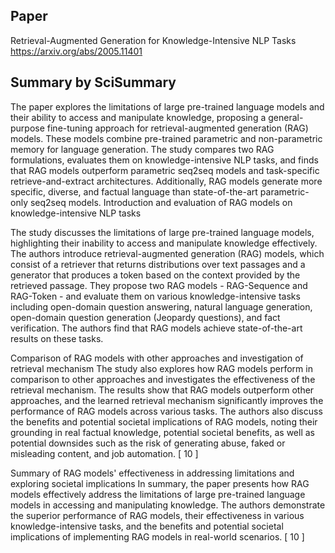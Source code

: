 ## Paper

Retrieval-Augmented Generation for Knowledge-Intensive NLP Tasks
https://arxiv.org/abs/2005.11401

## Summary by SciSummary

The paper explores the limitations of large pre-trained language models and their ability to access and manipulate knowledge, proposing a general-purpose fine-tuning approach for retrieval-augmented generation (RAG) models. These models combine pre-trained parametric and non-parametric memory for language generation. The study compares two RAG formulations, evaluates them on knowledge-intensive NLP tasks, and finds that RAG models outperform parametric seq2seq models and task-specific retrieve-and-extract architectures. Additionally, RAG models generate more specific, diverse, and factual language than state-of-the-art parametric-only seq2seq models.
Introduction and evaluation of RAG models on knowledge-intensive NLP tasks

The study discusses the limitations of large pre-trained language models, highlighting their inability to access and manipulate knowledge effectively. The authors introduce retrieval-augmented generation (RAG) models, which consist of a retriever that returns distributions over text passages and a generator that produces a token based on the context provided by the retrieved passage. They propose two RAG models - RAG-Sequence and RAG-Token - and evaluate them on various knowledge-intensive tasks including open-domain question answering, natural language generation, open-domain question generation (Jeopardy questions), and fact verification. The authors find that RAG models achieve state-of-the-art results on these tasks.

Comparison of RAG models with other approaches and investigation of retrieval mechanism
The study also explores how RAG models perform in comparison to other approaches and investigates the effectiveness of the retrieval mechanism. The results show that RAG models outperform other approaches, and the learned retrieval mechanism significantly improves the performance of RAG models across various tasks. The authors also discuss the benefits and potential societal implications of RAG models, noting their grounding in real factual knowledge, potential societal benefits, as well as potential downsides such as the risk of generating abuse, faked or misleading content, and job automation. [ 10 ] 

Summary of RAG models' effectiveness in addressing limitations and exploring societal implications
In summary, the paper presents how RAG models effectively address the limitations of large pre-trained language models in accessing and manipulating knowledge. The authors demonstrate the superior performance of RAG models, their effectiveness in various knowledge-intensive tasks, and the benefits and potential societal implications of implementing RAG models in real-world scenarios. [ 10 ] 